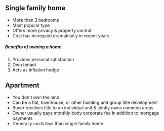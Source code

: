 ## Single family home
- More than 3 bedrooms
- Most popular type
- Offers more privacy & property control
- Cost has increased dramatically in recent years
##### Benefits of owning a home
1. Provides personal satisfaction
2. Own tenant
3. Acts as inflation hedge

## Apartment
- You don't own the land
- Can be a flat, townhouse, or other building unit group title development
- Buyer receives title to an individual unit & jointly owns common areas
- Owner usually pays monthly body corporate fee in addition to mortgage payments
- Generally costs less than single family home